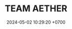 ---
layout: liga-indigo-team
permalink: /team/:title.html
categories: LI LI2 LI3 LI7 TSR2 SSI3 SAP7 team CXF SEP LIO
liga: LIGA INDIGO
maincover: /assets/logos/TAE.png
puntosLJMAYO24:
date: 2024-05-02 10:29:20 +0700
title: TEAM AETHER
route: /liga-indigo
tag: johto042024
color: black
puntosLJ202404: 12
grupo: sur
background: '#F16C38'
cover: /assets/backCard.png
team: TEAM AETHER
ID: TAE
puntos: 10
pj: 9


team1: TAE1
team2: partido1
team3: partido1
team4: TAE4
team5: TAE5
team6: TAE6
team7: partido1
team8: TAE8
team9: TAE9

#PARTIDO 2
j2: RONDA 2
maincover2: /assets/logos/TSR.png
p2: TAE
r2: 2
rr2: 1
pp2: TSR
bg2: rock rock
pt2: 0
pj2: 0
#PARTIDO 3
j3: RONDA 3
maincover3: /assets/logos/SSI.png
p3: TAE
r3: 2
rr3: 1
pp3: SSI
bg3: rock rock
pt3: 0
pj3: 0

#PARTIDO 7
j7: RONDA 7
maincover7: /assets/logos/DFS.png
p7: TAE
r7: 2
rr7: 0
pp7: SAP
bg7: rock rock
pt7: 0
pj7: 0

---
